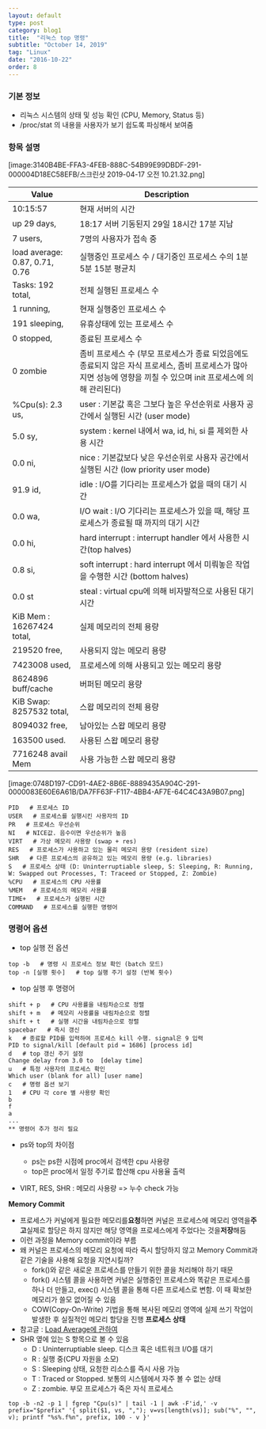 ```yaml
---
layout: default
type: post
category: blog1
title:  "리눅스 top 명령"
subtitle: "October 14, 2019"
tag: "Linux"
date: "2016-10-22"
order: 8
---
```


### 기본 정보
* 리눅스 시스템의 상태 및 성능 확인 (CPU, Memory, Status 등)
* /proc/stat 의 내용을 사용자가 보기 쉽도록 파싱해서 보여줌

### 항목 설명
[image:3140B4BE-FFA3-4FEB-888C-54B99E99DBDF-291-000004D18EC58EFB/스크린샷 2019-04-17 오전 10.21.32.png]

|Value|Description|
|---|---|
|10:15:57|현재 서버의 시간|
|up 29 days,|18:17 서버 기동된지 29일 18시간 17분 지남|
|7 users,|7명의 사용자가 접속 중|
|load average: 0.87, 0.71, 0.76|실행중인 프로세스 수 / 대기중인 프로세스 수의 1분 5분 15분 평균치|
|Tasks: 192 total,|전체 실행된 프로세스 수|
|1 running, |현재 실행중인 프로세스 수| 
|191 sleeping,|유휴상태에 있는 프로세스 수|
|0 stopped,|종료된 프로세스 수|
|0 zombie|좀비 프로세스 수 (부모 프로세스가 종료 되었음에도 종료되지 않은 자식 프로세스, 좀비 프로세스가 많아지면 성능에 영향을 끼칠 수 있으며 init 프로세스에 의해 관리된다)|
|%Cpu(s): 2.3 us,|user : 기본값 혹은 그보다 높은 우선순위로 사용자 공간에서 실행된 시간 (user mode)|
|5.0 sy,|system : kernel 내에서 wa, id, hi, si 를 제외한 사용 시간|
|0.0 ni,|nice : 기본값보다 낮은 우선순위로 사용자 공간에서 실행된 시간 (low priority user mode)|
|91.9 id,|idle : I/O를 기다리는 프로세스가 없을 때의 대기 시간|
|0.0 wa,|I/O wait : I/O 기다리는 프로세스가 있을 때, 해당 프로세스가 종료될 때 까지의 대기 시간|
|0.0 hi,|hard interrupt : interrupt handler 에서 사용한 시간(top halves)|
|0.8 si,|soft interrupt : hard interrupt 에서 미뤄놓은 작업을 수행한 시간 (bottom halves)|
|0.0 st|steal : virtual cpu에 의해 비자발적으로 사용된 대기 시간|
|KiB Mem : 16267424 total,|실제 메모리의 전체 용량|
|219520 free,|사용되지 않는 메모리 용량|
|7423008 used,|프로세스에 의해 사용되고 있는 메모리 용량|
|8624896 buff/cache|버퍼된 메모리 용량|
|KiB Swap: 8257532 total,|스왑 메모리의 전체 용량|
|8094032 free,|남아있는 스왑 메모리 용량|
|163500 used.|사용된 스왑 메모리 용량|
|7716248 avail Mem|사용 가능한 스왑 메모리 용량|

[image:0748D197-CD91-4AE2-8B6E-8889435A904C-291-0000083E60E6A61B/DA7FF63F-F117-4BB4-AF7E-64C4C43A9B07.png]
```
PID   # 프로세스 ID
USER   # 프로세스를 실행시킨 사용자의 ID
PR   # 프로세스 우선순위
NI   # NICE값. 음수이면 우선순위가 높음
VIRT   # 가상 메모리 사용량 (swap + res)
RES   # 프로세스가 사용하고 있는 물리 메모리 용량 (resident size)
SHR   # 다른 프로세스의 공유하고 있는 메모리 용량 (e.g. libraries)
S   # 프로세스 상태 (D: Uninterruptiable sleep, S: Sleeping, R: Running, W: Swapped out Processes, T: Traceed or Stopped, Z: Zombie)
%CPU   # 프로세스의 CPU 사용률
%MEM   # 프로세스의 메모리 사용률
TIME+   # 프로세스가 실행된 시간
COMMAND   # 프로세스를 실행한 명령어
```

### 명령어 옵션
* top 실행 전 옵션
```
top -b   # 명령 시 프로세스 정보 확인 (batch 모드)
top -n [실행 횟수]   # top 실행 주기 설정 (반복 횟수)
```

* top 실행 후 명령어
```
shift + p   # CPU 사용률을 내림차순으로 정렬
shift + m   # 메모리 사용률을 내림차순으로 정렬
shift + t   # 실행 시간을 내림차순으로 정렬
spacebar   # 즉시 갱신
k   # 종료할 PID를 입력하여 프로세스 kill 수행. signal은 9 입력
PID to signal/kill [default pid = 1686] [process id]
d   # top 갱신 주기 설정
Change delay from 3.0 to  [delay time]
u   # 특정 사용자의 프로세스 확인
Which user (blank for all) [user name]
c   # 명령 옵션 보기 
1   # CPU 각 core 별 사용량 확인
b
f
a
...
** 명령어 추가 정리 필요
```

* ps와 top의 차이점
	* ps는 ps한 시점에 proc에서 검색한 cpu 사용량
	* top은 proc에서 일정 주기로 합산해 cpu 사용율 출력

* VIRT, RES, SHR : 메모리 사용량 => 누수 check 가능

**Memory Commit**
* 프로세스가 커널에게 필요한 메모리를**요청**하면 커널은 프로세스에 메모리 영역을**주고**실제로 할당은 하지 않지만 해당 영역을 프로세스에게 주었다는 것을**저장**해둠
* 이런 과정을 Memory commit이라 부름
* 왜 커널은 프로세스의 메모리 요청에 따라 즉시 할당하지 않고 Memory Commit과 같은 기술을 사용해 요청을 지연시킬까?
	* fork()와 같은 새로운 프로세스를 만들기 위한 콜을 처리해야 하기 때문
	* fork() 시스템 콜을 사용하면 커널은 실행중인 프로세스와 똑같은 프로세스를 하나 더 만들고, exec() 시스템 콜을 통해 다른 프로세스로 변함. 이 때 확보한 메모리가 쓸모 없어질 수 있음
	* COW(Copy-On-Write) 기법을 통해 복사된 메모리 영역에 실제 쓰기 작업이 발생한 후 실질적인 메모리 할당을 진행
**프로세스 상태**
* 참고글 : [Load Average에 관하여](https://lunatine.net/2016/02/19/about-load-average/) 
* SHR 옆에 있는 S 항목으로 볼 수 있음
	* D : Uninterruptiable sleep. 디스크 혹은 네트워크 I/O를 대기
	* R : 실행 중(CPU 자원을 소모)
	* S : Sleeping 상태, 요청한 리소스를 즉시 사용 가능
	* T : Traced or Stopped. 보통의 시스템에서 자주 볼 수 없는 상태
	* Z : zombie. 부모 프로세스가 죽은 자식 프로세스

```
top -b -n2 -p 1 | fgrep "Cpu(s)" | tail -1 | awk -F'id,' -v prefix="$prefix" '{ split($1, vs, ","); v=vs[length(vs)]; sub("%", "", v); printf "%s%.f%n", prefix, 100 - v }' 
```



